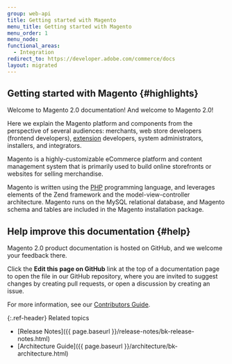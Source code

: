 ```yaml
---
group: web-api
title: Getting started with Magento
menu_title: Getting started with Magento
menu_order: 1
menu_node:
functional_areas:
  - Integration
redirect_to: https://developer.adobe.com/commerce/docs
layout: migrated
---
```


## Getting started with Magento {#highlights}

Welcome to Magento 2.0 documentation! And welcome to Magento 2.0!

Here we explain the Magento platform and components from the perspective of several audiences: merchants, web store developers (frontend developers), [extension](https://glossary.magento.com/extension) developers, system administrators, installers, and integrators.

Magento is a highly-customizable eCommerce platform and content management system that is primarily used to build online storefronts or websites for selling merchandise.

Magento is written using the [PHP](https://glossary.magento.com/php) programming language, and leverages elements of the Zend framework and the model-view-controller architecture. Magento runs on the MySQL relational database, and Magento schema and tables are included in the Magento installation package.

## Help improve this documentation {#help}

Magento 2.0 product documentation is hosted on GitHub, and we welcome your
feedback there.

Click the **Edit this page on GitHub** link at the top of a documentation page to
open the file in our GitHub repository, where you are invited to suggest changes
by creating pull requests, or open a discussion by creating an issue.

For more information, see our [Contributors Guide](https://github.com/magento/devdocs/blob/master/.github/CONTRIBUTING.md).

{:.ref-header}
Related topics

*  [Release Notes]({{ page.baseurl }}/release-notes/bk-release-notes.html)
*  [Architecture Guide]({{ page.baseurl }}/architecture/bk-architecture.html)
